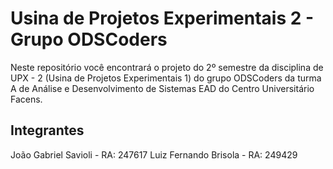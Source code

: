 # Usina de Projetos Experimentais 2 - Grupo ODSCoders
Neste repositório você encontrará o projeto do 2º semestre da disciplina de UPX - 2 (Usina de Projetos Experimentais 1) do grupo ODSCoders da turma A de Análise e Desenvolvimento de Sistemas EAD do Centro Universitário Facens.

## Integrantes
João Gabriel Savioli - RA: 247617
Luiz Fernando Brisola - RA: 249429
